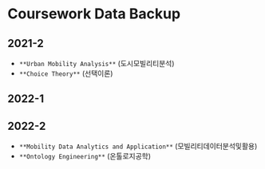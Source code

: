 # Coursework Data Backup
## 2021-2
* `**Urban Mobility Analysis**` (도시모빌리티분석)
* `**Choice Theory**` (선택이론)
## 2022-1
## 2022-2
* `**Mobility Data Analytics and Application**` (모빌리티데이터분석및활용)
* `**Ontology Engineering**` (온톨로지공학)
